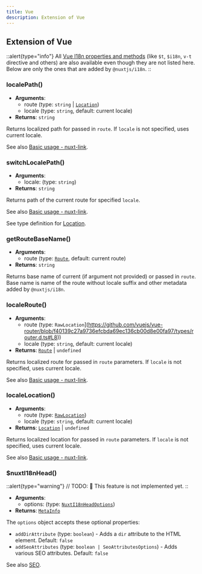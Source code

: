 ```yaml
---
title: Vue
description: Extension of Vue
---
```


## Extension of Vue

::alert{type="info"}
All [Vue I18n properties and methods](http://kazupon.github.io/vue-i18n/api/#vue-injected-methods) (like `$t`, `$i18n`, `v-t` directive and others) are also available even though they are not listed here. Below are only the ones that are added by `@nuxtjs/i18n`.
::

### localePath()

- **Arguments**:
  - route (type: `string` | [`Location`](https://github.com/vuejs/vue-router/blob/f40139c27a9736efcbda69ec136cb00d8e00fa97/types/router.d.ts#L125))
  - locale (type: `string`, default: current locale)
- **Returns**: `string`

Returns localized path for passed in `route`. If `locale` is not specified, uses current locale.

See also [Basic usage - nuxt-link](../basic-usage#nuxt-link).

### switchLocalePath()

- **Arguments**:
  - locale: (type: `string`)
- **Returns**: `string`

Returns path of the current route for specified `locale`.

See also [Basic usage - nuxt-link](../basic-usage#nuxt-link).

See type definition for [Location](https://github.com/vuejs/vue-router/blob/f40139c27a9736efcbda69ec136cb00d8e00fa97/types/router.d.ts#L125).

### getRouteBaseName()

- **Arguments**:
  - route (type: [`Route`](https://github.com/vuejs/vue-router/blob/f40139c27a9736efcbda69ec136cb00d8e00fa97/types/router.d.ts#L135), default: current route)
- **Returns**: `string`

Returns base name of current (if argument not provided) or passed in `route`. Base name is name of the route without locale suffix and other metadata added by `@nuxtjs/i18n`.

### localeRoute()

- **Arguments**:
  - route (type: `RawLocation`](https://github.com/vuejs/vue-router/blob/f40139c27a9736efcbda69ec136cb00d8e00fa97/types/router.d.ts#L8))
  - locale (type: `string`, default: current locale)
- **Returns**: [`Route`](https://github.com/vuejs/vue-router/blob/f40139c27a9736efcbda69ec136cb00d8e00fa97/types/router.d.ts#L135-L145) | `undefined`

Returns localized route for passed in `route` parameters. If `locale` is not specified, uses current locale.

See also [Basic usage - nuxt-link](../basic-usage#nuxt-link).

### localeLocation()

- **Arguments**:
  - route (type: [`RawLocation`](https://github.com/vuejs/vue-router/blob/f40139c27a9736efcbda69ec136cb00d8e00fa97/types/router.d.ts#L8))
  - locale (type: `string`, default: current locale)
- **Returns**: [`Location`](https://github.com/vuejs/vue-router/blob/f40139c27a9736efcbda69ec136cb00d8e00fa97/types/router.d.ts#L125-L133) | `undefined`

Returns localized location for passed in `route` parameters. If `locale` is not specified, uses current locale.

See also [Basic usage - nuxt-link](../basic-usage#nuxt-link).

### $nuxtI18nHead()

::alert{type="warning"}
// TODO:
🚧 This feature is not implemented yet.
::

- **Arguments**:
  - options: (type: [`NuxtI18nHeadOptions`](https://github.com/nuxt-community/i18n-module/blob/master/types/vue.d.ts))
- **Returns**: [`MetaInfo`](https://github.com/nuxt/vue-meta/blob/74182e388ad1b1977cb7217b0ade729321761403/types/vue-meta.d.ts#L173)

The `options` object accepts these optional properties:

- `addDirAttribute` (type: `boolean`) - Adds a `dir` attribute to the HTML element. Default: `false`
- `addSeoAttributes` (type: `boolean | SeoAttributesOptions`) - Adds various SEO attributes. Default: `false`

See also [SEO](../seo).
